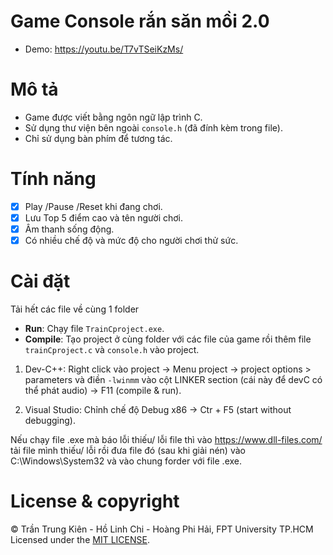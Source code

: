 ﻿# Game Console rắn săn mồi 2.0

- Demo: <https://youtu.be/T7vTSeiKzMs/>

# Mô tả

- Game được viết bằng ngôn ngữ lập trình C.
- Sử dụng thư viện bên ngoài `console.h` (đã đính kèm trong file).
- Chỉ sử dụng bàn phím để tương tác.

# Tính năng

- [x] Play /Pause /Reset khi đang chơi.
- [x] Lưu Top 5 điểm cao và tên người chơi.
- [x] Âm thanh sống động.
- [x] Có nhiều chế độ và mức độ cho người chơi thử sức.

# Cài đặt

Tải hết các file về cùng 1 folder

- **Run**: Chạy file `TrainCproject.exe`.
- **Compile**: Tạo project ở cùng folder với các file của game rồi thêm file `trainCproject.c` và `console.h` vào project.

1. Dev-C++: Right click vào project -> Menu project -> project options > parameters và điền `-lwinmm` vào cột LINKER section (cái này để devC có thể phát audio) -> F11 (compile & run).

2. Visual Studio: Chỉnh chế độ Debug x86 -> Ctr + F5 (start without debugging).

Nếu chạy file .exe mà báo lỗi thiếu/ lỗi file thì vào <https://www.dll-files.com/>
tải file mình thiếu/ lỗi rồi đưa file đó (sau khi giải nén) vào C:\Windows\System32 và vào chung forder với file .exe.

# License & copyright

© Trần Trung Kiên - Hồ Linh Chi - Hoàng Phi Hải, FPT University TP.HCM
Licensed under the [MIT LICENSE](LICENSE).
